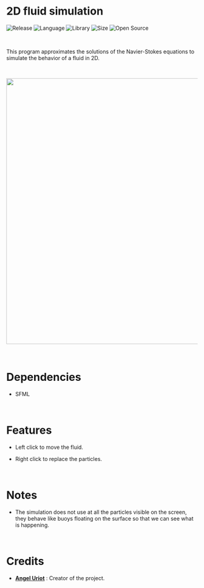 # 2D fluid simulation

![Release](https://img.shields.io/badge/Release-v1.0-blueviolet)
![Language](https://img.shields.io/badge/Language-C%2B%2B-0052cf)
![Library](https://img.shields.io/badge/Library-SFML-00cf2c)
![Size](https://img.shields.io/badge/Size-32%20Mo-f12222)
![Open Source](https://badges.frapsoft.com/os/v2/open-source.svg?v=103)

<br/>

This program approximates the solutions of the Navier-Stokes equations to simulate the behavior of a fluid in 2D.

<br/>

<p align="center">
	<img src="https://www.angeluriot.com/storage/gifs/2D_fluid.gif" width="700">
</p>

<br/>

# Dependencies

* SFML

<br/>

# Features

* Left click to move the fluid.

* Right click to replace the particles.

<br/>

# Notes

* The simulation does not use at all the particles visible on the screen, they behave like buoys floating on the surface so that we can see what is happening.

<br/>

# Credits

* [**Angel Uriot**](https://github.com/angeluriot) : Creator of the project.
